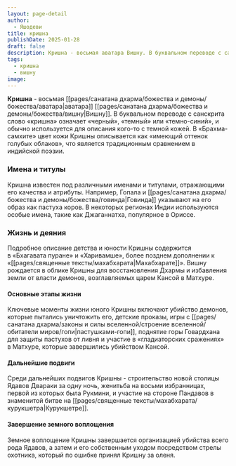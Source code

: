 ```yaml
---
layout: page-detail
author:
  - Яшодеви
title: кришна
publishDate: 2025-01-28
draft: false
description: Кришна - восьмая аватара Вишну. В буквальном переводе с санскрита слово «кришна» означает «черный», «темный» или «темно-синий», и обычно используется для описания кого-то с темной кожей. В «Брахма-самхите» цвет кожи Кришны описывается как «имеющий оттенок голубых облаков», что является традиционным сравнением в индийской поэзии.
tags:
  - кришна
  - вишну
image:
---
```

**Кришна** - восьмая [[pages/санатана дхарма/божества и демоны/божества/аватара|аватара]] [[pages/санатана дхарма/божества и демоны/божества/вишну|Вишну]]. В буквальном переводе с санскрита слово «кришна» означает «черный», «темный» или «темно-синий», и обычно используется для описания кого-то с темной кожей. В «Брахма-самхите» цвет кожи Кришны описывается как «имеющий оттенок голубых облаков», что является традиционным сравнением в индийской поэзии.
### Имена и титулы

Кришна известен под различными именами и титулами, отражающими его качества и атрибуты. Например, Гопала и [[pages/санатана дхарма/божества и демоны/божества/говинда|Говинда]] указывают на его образ как пастуха коров. В некоторых регионах Индии используются особые имена, такие как Джаганнатха, популярное в Ориссе.

### Жизнь и деяния
Подробное описание детства и юности Кришны содержится в «Бхагавата пуране» и «Харивамше», более позднем дополнении к «[[pages/священные тексты/махабхарата|Махабхарате]]». Вишну рождается в облике Кришны для восстановления Дхармы и избавления земли от власти демонов, возглавляемых царем Кансой в Матхуре.
#### Основные этапы жизни
Ключевые моменты жизни юного Кришны включают убийство демонов, которые пытались уничтожить его, детские проказы, игры с [[pages/санатана дхарма/законы и силы вселенной/строение вселенной/обитатели миров/гопи|пастушками-гопи]], поднятие горы Говардхана для защиты пастухов от ливня и участие в «гладиаторских сражениях» в Матхуре, которые завершились убийством Кансой.
#### Дальнейшие подвиги
Среди дальнейших подвигов Кришны - строительство новой столицы Ядавов Двараки за одну ночь, женитьба на восьми избранницах, первой из которых была Рукмини, и участие на стороне Пандавов в знаменитой битве на [[pages/священные тексты/махабхарата/курукшетра|Курукшетре]].
#### Завершение земного воплощения
Земное воплощение Кришны завершается организацией убийства всего рода Ядавов, а затем и его собственным уходом посредством стрелы охотника, который по ошибке принял Кришну за оленя.